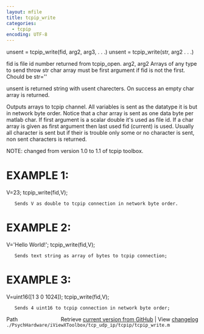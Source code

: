 ```yaml
---
layout: mfile
title: tcpip_write
categories:
  - tcpip
encoding: UTF-8
---
```


unsent = tcpip\_write(fid, arg2, arg3, . . .)
unsent = tcpip\_write(str, arg2 . . .)

fid          is file id number returned from tcpip\_open.
arg2, arg2   Arrays of any type to send throw
str          char array must be first argument if fid
             is not the first. Chould be  str=''

unsent   is returned string with usent charecters.
         On success an empty char array is returned.

Outputs arrays to tcpip channel. All variables is sent as the
datatype it is but in network byte order. Notice that a char
array is sent as one data byte per matlab char.
If first argument is a scalar double it's used as file id.
If a char array is given as first argument then last used
fid (current) is used.
Usually all character is sent but if their is trouble only
some or no character is sent, non sent characters is returned.

NOTE: changed from version 1.0 to 1.1 of tcpip toolbox.

# EXAMPLE 1:

 V=23;
 tcpip\_write(fid,V);

       Sends V as double to tcpip connection in network byte order.


# EXAMPLE 2:

 V='Hello World!';
 tcpip\_write(fid,V);

       Sends text string as array of bytes to tcpip connection;


# EXAMPLE 3:

 V=uint16([1 3 0 1024]);
 tcpip\_write(fid,V);

       Sends 4 uint16 to tcpip connection in network byte order;



<div class="code_header" style="text-align:right;">
  <span style="float:left;">Path&nbsp;&nbsp;</span> <span class="counter">Retrieve <a href=
  "https://raw.github.com/Psychtoolbox-3/Psychtoolbox-3/beta/./PsychHardware/iViewXToolbox/tcp_udp_ip/tcpip/tcpip_write.m">current version from GitHub</a> | View <a href=
  "https://github.com/Psychtoolbox-3/Psychtoolbox-3/commits/beta/./PsychHardware/iViewXToolbox/tcp_udp_ip/tcpip/tcpip_write.m">changelog</a></span>
</div>
<div class="code">
  <code>./PsychHardware/iViewXToolbox/tcp_udp_ip/tcpip/tcpip_write.m</code>
</div>
